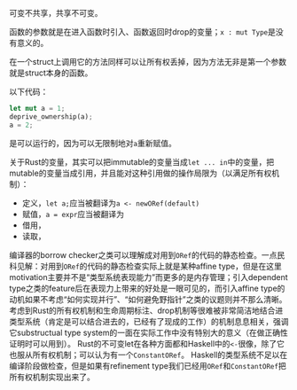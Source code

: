 可变不共享，共享不可变。

函数的参数就是在进入函数时引入、函数返回时drop的变量；`x : mut Type`是没有意义的。

在一个struct上调用它的方法同样可以让所有权丢掉，因为方法无非是第一个参数就是struct本身的函数。

以下代码：

```rust
let mut a = 1;
deprive_ownership(a);
a = 2;
```
是可以运行的，因为可以无限制地对`a`重新赋值。

关于Rust的变量，其实可以把immutable的变量当成`let ... in`中的变量，把mutable的变量当成引用，并且能对这种引用做的操作局限为（以满足所有权机制）：
- 定义，`let a;`应当被翻译为`a <- newORef(default)`
- 赋值，`a = expr`应当被翻译为
- 借用，
- 读取，

编译器的borrow checker之类可以理解成对用到`ORef`的代码的静态检查。一点民科见解：对用到`ORef`的代码的静态检查实际上就是某种affine type，但是在这里motivation主要并不是“类型系统表现能力”而更多的是内存管理；引入dependent type之类的feature后在表现力上带来的好处是一眼可见的，而引入affine type的动机如果不考虑“如何实现并行”、“如何避免野指针”之类的议题则并不那么清晰。
考虑到Rust的所有权机制和生命周期标注、drop机制等很难被非常简洁地结合进类型系统（肯定是可以结合进去的，已经有了现成的工作）的机制息息相关，强调它substructual type system的一面在实际工作中没有特别大的意义（在做正确性证明时可以用到）。
Rust的不可变let在各种方面都和Haskell中的`<-`很像，除了它也服从所有权机制；可以认为有一个`ConstantORef`。
Haskell的类型系统不足以在编译阶段做检查，但是如果有refinement type我们已经用`ORef`和`ConstantORef`把所有权机制实现出来了。